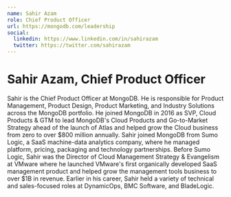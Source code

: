 ```yaml
---
name: Sahir Azam
role: Chief Product Officer
url: https://mongodb.com/leadership
social:
  linkedin: https://www.linkedin.com/in/sahirazam
  twitter: https://twitter.com/sahirazam
---
```


# Sahir Azam, Chief Product Officer


Sahir is the Chief Product Officer at MongoDB. He is responsible for Product Management, Product Design, Product Marketing, and Industry Solutions across the MongoDB portfolio. He joined MongoDB in 2016 as SVP, Cloud Products & GTM to lead MongoDB's Cloud Products and Go-to-Market Strategy ahead of the launch of Atlas and helped grow the Cloud business from zero to over $800 million annually. Sahir joined MongoDB from Sumo Logic, a SaaS machine-data analytics company, where he managed platform, pricing, packaging and technology partnerships. Before Sumo Logic, Sahir was the Director of Cloud Management Strategy & Evangelism at VMware where he launched VMware's first organically developed SaaS management product and helped grow the management tools business to over $1B in revenue. Earlier in his career, Sahir held a variety of technical and sales-focused roles at DynamicOps, BMC Software, and BladeLogic.
